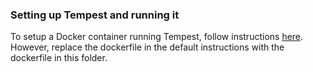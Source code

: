 ### Setting up Tempest and running it
To setup a Docker container running Tempest, follow instructions [here](https://tempest-synthesis.org/shieldedrl/docker/index.html). However, replace the dockerfile in the default instructions with the dockerfile in this folder.
